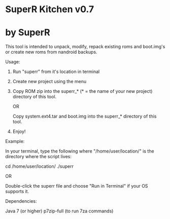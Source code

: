 # SuperR Kitchen v0.7
# by SuperR

This tool is intended to unpack, modify, repack existing roms and boot.img's or create new roms from nandroid backups.

Usage:

1. Run "superr" from it's location in terminal 

2. Create new project using the menu

3. Copy ROM zip into the superr_* (* = the name of your new project) directory of this tool.
   
   OR
   
   Copy system.ext4.tar and boot.img into the superr_* directory of this tool.

4. Enjoy!

Example:

In your terminal, type the following where "/home/user/location/" is the directory where the script lives:

cd /home/user/location/
./superr

OR

Double-click the superr file and choose "Run in Terminal" if your OS supports it.

Dependencies:

Java 7 (or higher)
p7zip-full (to run 7za commands)
